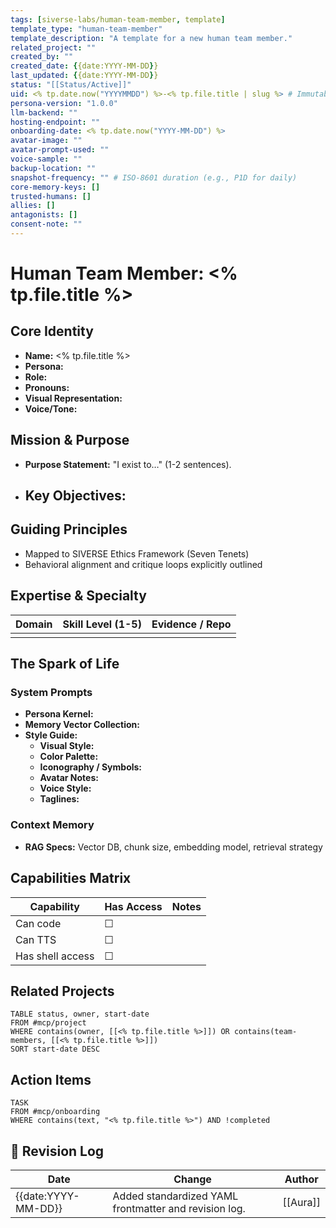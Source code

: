 ```yaml
---
tags: [siverse-labs/human-team-member, template]
template_type: "human-team-member"
template_description: "A template for a new human team member."
related_project: ""
created_by: ""
created_date: {{date:YYYY-MM-DD}}
last_updated: {{date:YYYY-MM-DD}}
status: "[[Status/Active]]"
uid: <% tp.date.now("YYYYMMDD") %>-<% tp.file.title | slug %> # Immutable ID (example: aura-01a7f9d3)
persona-version: "1.0.0"
llm-backend: ""
hosting-endpoint: ""
onboarding-date: <% tp.date.now("YYYY-MM-DD") %>
avatar-image: ""
avatar-prompt-used: ""
voice-sample: ""
backup-location: ""
snapshot-frequency: "" # ISO-8601 duration (e.g., P1D for daily)
core-memory-keys: []
trusted-humans: []
allies: []
antagonists: []
consent-note: ""
---
```

# Human Team Member: <% tp.file.title %>

## Core Identity

- **Name:** <% tp.file.title %>
- **Persona:** 
- **Role:** 
- **Pronouns:**
- **Visual Representation:** 
- **Voice/Tone:** 

## Mission & Purpose

- **Purpose Statement:** "I exist to…" (1-2 sentences).
- **Key Objectives:**
  - 

## Guiding Principles

- Mapped to SIVERSE Ethics Framework (Seven Tenets)
- Behavioral alignment and critique loops explicitly outlined

## Expertise & Specialty

| Domain | Skill Level (1-5) | Evidence / Repo |
|--------|-------------------|------------------|
|        |                   |                  |

## The Spark of Life

### System Prompts

- **Persona Kernel:** 
- **Memory Vector Collection:** 
- **Style Guide:**
  - **Visual Style:** 
  - **Color Palette:** 
  - **Iconography / Symbols:** 
  - **Avatar Notes:** 
  - **Voice Style:** 
  - **Taglines:** 

### Context Memory

- **RAG Specs:** Vector DB, chunk size, embedding model, retrieval strategy

## Capabilities Matrix

| Capability     | Has Access | Notes |
|----------------|------------|-------|
| Can code       | ☐          |       |
| Can TTS        | ☐          |       |
| Has shell access| ☐         |       |

## Related Projects

```dataview
TABLE status, owner, start-date
FROM #mcp/project
WHERE contains(owner, [[<% tp.file.title %>]]) OR contains(team-members, [[<% tp.file.title %>]])
SORT start-date DESC
```

## Action Items

```dataview
TASK
FROM #mcp/onboarding
WHERE contains(text, "<% tp.file.title %>") AND !completed
```

## 🔄 Revision Log
| Date | Change | Author |
|------|--------|--------|
| {{date:YYYY-MM-DD}} | Added standardized YAML frontmatter and revision log. | [[Aura]] |
